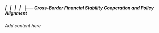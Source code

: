 ##### |   |   |   |   ├── Cross-Border Financial Stability Cooperation and Policy Alignment

*Add content here*